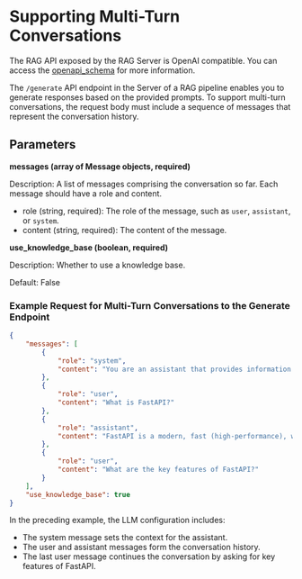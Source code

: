 <!--
  SPDX-FileCopyrightText: Copyright (c) 2025 NVIDIA CORPORATION & AFFILIATES. All rights reserved.
  SPDX-License-Identifier: Apache-2.0
-->

# Supporting Multi-Turn Conversations

The RAG API exposed by the RAG Server is OpenAI compatible.
You can access the [openapi_schema](./api_reference/openapi_schema.json) for more information.

The `/generate` API endpoint in the Server of a RAG pipeline enables you to generate responses based on the provided prompts.
To support multi-turn conversations, the request body must include a sequence of messages that represent the conversation history.

## Parameters

**messages (array of Message objects, required)**

Description: A list of messages comprising the conversation so far. Each message should have a role and content.

* role (string, required): The role of the message, such as `user`, `assistant`, or `system`.
* content (string, required): The content of the message.

**use_knowledge_base (boolean, required)**

Description: Whether to use a knowledge base.

Default: False

### Example Request for Multi-Turn Conversations to the Generate Endpoint

```json
{
    "messages": [
        {
            "role": "system",
            "content": "You are an assistant that provides information about FastAPI."
        },
        {
            "role": "user",
            "content": "What is FastAPI?"
        },
        {
            "role": "assistant",
            "content": "FastAPI is a modern, fast (high-performance), web framework for building APIs with Python 3.6+ based on standard Python type hints."
        },
        {
            "role": "user",
            "content": "What are the key features of FastAPI?"
        }
    ],
    "use_knowledge_base": true
}
```

In the preceding example, the LLM configuration includes:

- The system message sets the context for the assistant.
- The user and assistant messages form the conversation history.
- The last user message continues the conversation by asking for key features of FastAPI.
